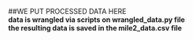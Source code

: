 ##WE PUT PROCESSED DATA HERE  
**data is wrangled via scripts on wrangled_data.py file**  
**the resulting data is saved in the mile2_data.csv file**  
